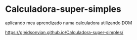 # Calculadora-super-simples
aplicando meu aprendizado numa calculadora utilizando DOM

https://gleidsonvian.github.io/Calculadora-super-simples/
